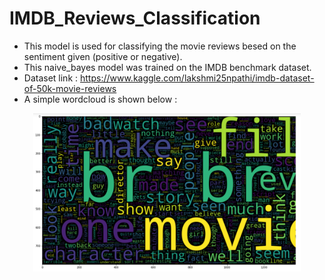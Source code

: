 # IMDB_Reviews_Classification

- This model is used for classifying the movie reviews besed on the sentiment given (positive or negative).
- This naive_bayes model was trained on the IMDB benchmark dataset.
- Dataset link : https://www.kaggle.com/lakshmi25npathi/imdb-dataset-of-50k-movie-reviews
- A simple wordcloud is shown below : 
<p align="center">
  <img src="https://github.com/NAVANEETHELITE/IMDB_Reviews_Classification/blob/main/MOVIE%20REVIEW%20CLASSIFICATION/img1.png" width="85%" title="WordCloud" alt="Simple Visualization">
</p>
